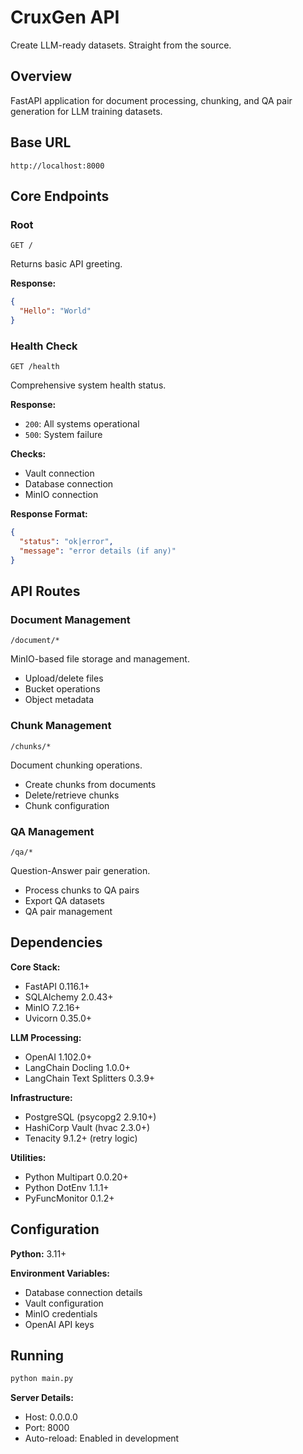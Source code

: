 # CruxGen API

Create LLM-ready datasets. Straight from the source.

## Overview

FastAPI application for document processing, chunking, and QA pair generation for LLM training datasets.

## Base URL
```
http://localhost:8000
```

## Core Endpoints

### Root
```
GET /
```
Returns basic API greeting.

**Response:**
```json
{
  "Hello": "World"
}
```

### Health Check
```
GET /health
```
Comprehensive system health status.

**Response:**
- `200`: All systems operational
- `500`: System failure

**Checks:**
- Vault connection
- Database connection  
- MinIO connection

**Response Format:**
```json
{
  "status": "ok|error",
  "message": "error details (if any)"
}
```

## API Routes

### Document Management
```
/document/*
```
MinIO-based file storage and management.
- Upload/delete files
- Bucket operations
- Object metadata

### Chunk Management  
```
/chunks/*
```
Document chunking operations.
- Create chunks from documents
- Delete/retrieve chunks
- Chunk configuration

### QA Management
```
/qa/*
```
Question-Answer pair generation.
- Process chunks to QA pairs
- Export QA datasets
- QA pair management

## Dependencies

**Core Stack:**
- FastAPI 0.116.1+
- SQLAlchemy 2.0.43+
- MinIO 7.2.16+
- Uvicorn 0.35.0+

**LLM Processing:**
- OpenAI 1.102.0+
- LangChain Docling 1.0.0+
- LangChain Text Splitters 0.3.9+

**Infrastructure:**
- PostgreSQL (psycopg2 2.9.10+)
- HashiCorp Vault (hvac 2.3.0+)
- Tenacity 9.1.2+ (retry logic)

**Utilities:**
- Python Multipart 0.0.20+
- Python DotEnv 1.1.1+
- PyFuncMonitor 0.1.2+

## Configuration

**Python:** 3.11+

**Environment Variables:**
- Database connection details
- Vault configuration  
- MinIO credentials
- OpenAI API keys

## Running

```bash
python main.py
```

**Server Details:**
- Host: 0.0.0.0
- Port: 8000
- Auto-reload: Enabled in development